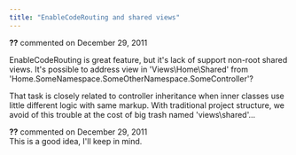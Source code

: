 ```yaml
---
title: "EnableCodeRouting and shared views"
---
```

<div id="comment-718342" class="discussion-comment op">
   <div class="discussion-header"><b>??</b> commented on 
      <time datetime="2011-12-29T08:20:39.603-08:00" title="2011-12-29T08:20:39.603-08:00">December 29, 2011</time>
   </div>
   <div class="discussion-message">
<p>EnableCodeRouting is great feature, but it's lack of support non-root shared views. It's possible to address view in 'Views\Home\Shared' from 'Home.SomeNamespace.SomeOtherNamespace.SomeController'?</p>
<p>That task is closely related to controller inheritance when inner classes use little different logic with same markup. With traditional project structure, we avoid of this trouble
<span id="result_box" lang="en"><span>at the cost of big trash named 'views\shared'...<br>
</span></span></p>
</div>
</div>
<div id="comment-718521" class="discussion-comment">
   <div class="discussion-header"><b>??</b> commented on 
      <time datetime="2011-12-29T18:18:23.307-08:00" title="2011-12-29T18:18:23.307-08:00">December 29, 2011</time>
   </div>
   <div class="discussion-message">This is a good idea, I'll keep in mind.</div>
</div>